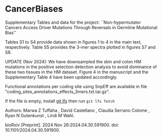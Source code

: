 # CancerBiases
Supplementary Tables and data for the project: ``Non-hypermutator Cancers Access Driver Mutations Through Reversals in Germline Mutational Bias''

Tables S1 to S4 provide data shown in figures 1 to 4 in the main text, respectively. Table S5 provides the 3-mer spectra plotted in figures S7 and S8.

UPDATE (Nov 2024): We have downsampled the skin and colon HM mutations in the positive selection detection analysis to avoid dominance of these two tissues in the HM dataset. Figure 4 in the manuscript and the Supplementary Table 4 have been updated accordingly.

Functional annotations per coding site using SnpEff are available in file "coding_sites_annotations_effects_3mers.txt.tar.gz".

If the file is empty, install [git lfs](https://git-lfs.com/) then run `git lfs fetch`



Authors: Marwa Z Tuffaha , David Castellano , Claudia Serrano Colome , Ryan N Gutenkunst , Lindi M Wahl.

bioRxiv [Preprint]. 2024 Nov 26:2024.04.30.591900. doi: 10.1101/2024.04.30.591900.



